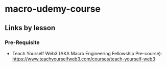# macro-udemy-course

## Links by lesson
### Pre-Requisite
- Teach Yourself Web3 (AKA Macro Engineering Fellowship Pre-course): https://www.teachyourselfweb3.com/courses/teach-yourself-web3